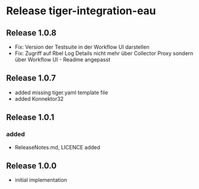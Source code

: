 # Release tiger-integration-eau

## Release 1.0.8

- Fix: Version der Testsuite in der Workflow UI darstellen
- Fix: Zugriff auf Rbel Log Details nicht mehr über Collector Proxy sondern über Workflow UI - Readme angepasst

## Release 1.0.7

- added missing tiger.yaml template file
- added Konnektor32

## Release 1.0.1 

### added
- ReleaseNotes.md, LICENCE added

## Release 1.0.0 

- initial implementation
